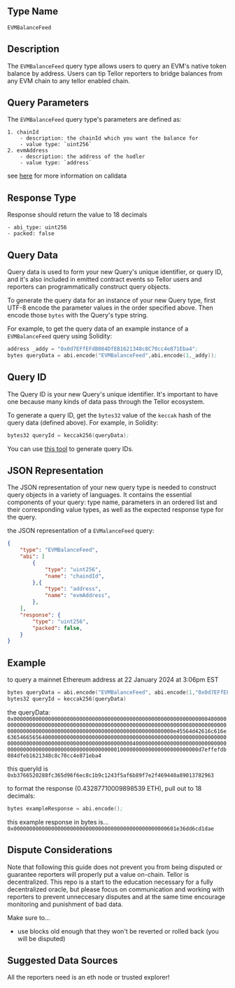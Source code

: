 ## Type Name

`EVMBalanceFeed`

## Description

The `EVMBalanceFeed` query type allows users to query an EVM's native token balance by address. Users can tip Tellor reporters to bridge balances from any EVM chain to any tellor enabled chain.  

## Query Parameters

The `EVMBalanceFeed` query type's parameters are defined as:
```
1. chainId
    - description: the chainId which you want the balance for
    - value type: `uint256`
2. evmAddress
    - description: the address of the hodler
    - value type: `address`
```

see [here](https://ethereum.stackexchange.com/questions/14037/what-is-msg-data) for more information on calldata

## Response Type

Response should return the value to 18 decimals

```
- abi_type: uint256
- packed: false
```


## Query Data

Query data is used to form your new Query's unique identifier, or query ID, and it's also included in emitted contract events so Tellor users and reporters can programmatically construct query objects.

To generate the query data for an instance of your new Query type, first UTF-8 encode the parameter values in the order specified above. Then encode those `bytes` with the Query's type string.

For example, to get the query data of an example instance of a `EVMBalanceFeed` query using Solidity:
```s
address _addy = "0x0d7EFfEFdB084DfEB1621348c8C70cc4e871Eba4";
bytes queryData = abi.encode("EVMBalanceFeed",abi.encode(1,_addy));
```

## Query ID

The Query ID is your new Query's unique identifier. It's important to have one because many kinds of data pass through the Tellor ecosystem.

To generate a query ID, get the `bytes32` value of the `keccak` hash of the query data (defined above). For example, in Solidity:
```s
bytes32 queryId = keccak256(queryData);
```

You can use [this tool](https://queryidbuilder.herokuapp.com/custom) to generate query IDs.


## JSON Representation
The JSON representation of your new query type is needed to construct query objects in a variety of languages. It contains the essential components of your query: type name, parameters in an ordered list and their corresponding value types, as well as the expected response type for the query.

the JSON representation of a `EVMalanceFeed` query:
```json
{
    "type": "EVMBalanceFeed",
    "abi": [
        {
            "type": "uint256",
            "name": "chaindId",
        },{
            "type": "address",
            "name": "evmAddress",
        },
    ],
    "response": {
        "type": "uint256",
        "packed": false,
    }
}
```


## Example

to query a mainnet Ethereum address at 22 January 2024 at 3:06pm EST

```s
bytes queryData = abi.encode("EVMBalanceFeed", abi.encode(1,"0x0d7EFfEFdB084DfEB1621348c8C70cc4e871Eba4"));
bytes32 queryId = keccak256(queryData)
```

the queryData: `0x00000000000000000000000000000000000000000000000000000000000000400000000000000000000000000000000000000000000000000000000000000080000000000000000000000000000000000000000000000000000000000000000e45564d42616c616e636546656564000000000000000000000000000000000000000000000000000000000000000000000000000000000000000000000000004000000000000000000000000000000000000000000000000000000000000000010000000000000000000000000d7effefdb084dfeb1621348c8c70cc4e871eba4`

this queryId is `0xb3766520288fc365d96f6ec8c1b9c1243f5af6b89f7e2f469440a89013782963`

to format the response (0.43287710009898539 ETH), pull out to 18 decimals:

```s
bytes exampleResponse = abi.encode();
```

this example response in bytes is...
`0x0000000000000000000000000000000000000000000000000601e36dd6cd1dae`


## Dispute Considerations

Note that following this guide does not prevent you from being disputed or guarantee reporters will properly put a value on-chain. Tellor is decentralized.  This repo is a start to the education necessary for a fully decentralized oracle, but please focus on communication and working with reporters to prevent unneccesary disputes and at the same time encourage monitoring and punishment of bad data. 

Make sure to...
- use blocks old enough that they won't be reverted or rolled back (you will be disputed)

## Suggested Data Sources

All the reporters need is an eth node or trusted explorer!
